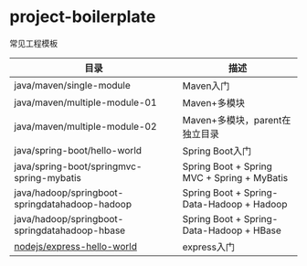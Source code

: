 # project-boilerplate

常见工程模板

| 目录 | 描述 |
| ---- | ---- |
| java/maven/single-module | Maven入门 |
| java/maven/multiple-module-01 | Maven+多模块 |
| java/maven/multiple-module-02 | Maven+多模块，parent在独立目录 |
| java/spring-boot/hello-world | Spring Boot入门 |
| java/spring-boot/springmvc-spring-mybatis | Spring Boot + Spring MVC + Spring + MyBatis |
| java/hadoop/springboot-springdatahadoop-hadoop | Spring Boot + Spring-Data-Hadoop + Hadoop |
| java/hadoop/springboot-springdatahadoop-hbase | Spring Boot + Spring-Data-Hadoop + HBase |
| <a href="./nodejs/express">nodejs/express-hello-world</a> | express入门 |
